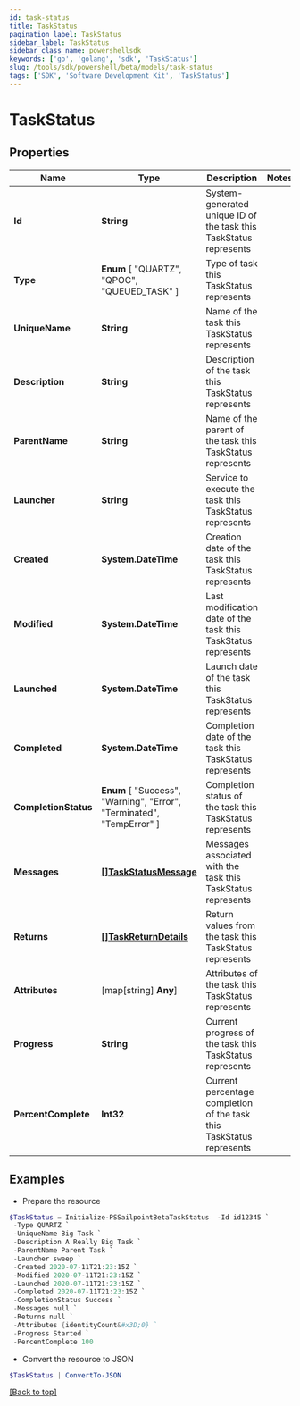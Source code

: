 ```yaml
---
id: task-status
title: TaskStatus
pagination_label: TaskStatus
sidebar_label: TaskStatus
sidebar_class_name: powershellsdk
keywords: ['go', 'golang', 'sdk', 'TaskStatus'] 
slug: /tools/sdk/powershell/beta/models/task-status
tags: ['SDK', 'Software Development Kit', 'TaskStatus']
---
```



# TaskStatus

## Properties

Name | Type | Description | Notes
------------ | ------------- | ------------- | -------------
**Id** |  **String** | System-generated unique ID of the task this TaskStatus represents | 
**Type** |   **Enum** [  "QUARTZ",    "QPOC",    "QUEUED_TASK" ] | Type of task this TaskStatus represents | 
**UniqueName** |  **String** | Name of the task this TaskStatus represents | 
**Description** |  **String** | Description of the task this TaskStatus represents | 
**ParentName** |  **String** | Name of the parent of the task this TaskStatus represents | 
**Launcher** |  **String** | Service to execute the task this TaskStatus represents | 
**Created** |  **System.DateTime** | Creation date of the task this TaskStatus represents | 
**Modified** |  **System.DateTime** | Last modification date of the task this TaskStatus represents | 
**Launched** |  **System.DateTime** | Launch date of the task this TaskStatus represents | 
**Completed** |  **System.DateTime** | Completion date of the task this TaskStatus represents | 
**CompletionStatus** |   **Enum** [  "Success",    "Warning",    "Error",    "Terminated",    "TempError" ] | Completion status of the task this TaskStatus represents | 
**Messages** |  [**[]TaskStatusMessage**](task-status-message) | Messages associated with the task this TaskStatus represents | 
**Returns** |  [**[]TaskReturnDetails**](task-return-details) | Return values from the task this TaskStatus represents | 
**Attributes** |  [map[string] **Any**] | Attributes of the task this TaskStatus represents | 
**Progress** |  **String** | Current progress of the task this TaskStatus represents | 
**PercentComplete** |  **Int32** | Current percentage completion of the task this TaskStatus represents | 

## Examples

- Prepare the resource
```powershell
$TaskStatus = Initialize-PSSailpointBetaTaskStatus  -Id id12345 `
 -Type QUARTZ `
 -UniqueName Big Task `
 -Description A Really Big Task `
 -ParentName Parent Task `
 -Launcher sweep `
 -Created 2020-07-11T21:23:15Z `
 -Modified 2020-07-11T21:23:15Z `
 -Launched 2020-07-11T21:23:15Z `
 -Completed 2020-07-11T21:23:15Z `
 -CompletionStatus Success `
 -Messages null `
 -Returns null `
 -Attributes {identityCount&#x3D;0} `
 -Progress Started `
 -PercentComplete 100
```

- Convert the resource to JSON
```powershell
$TaskStatus | ConvertTo-JSON
```


[[Back to top]](#) 

